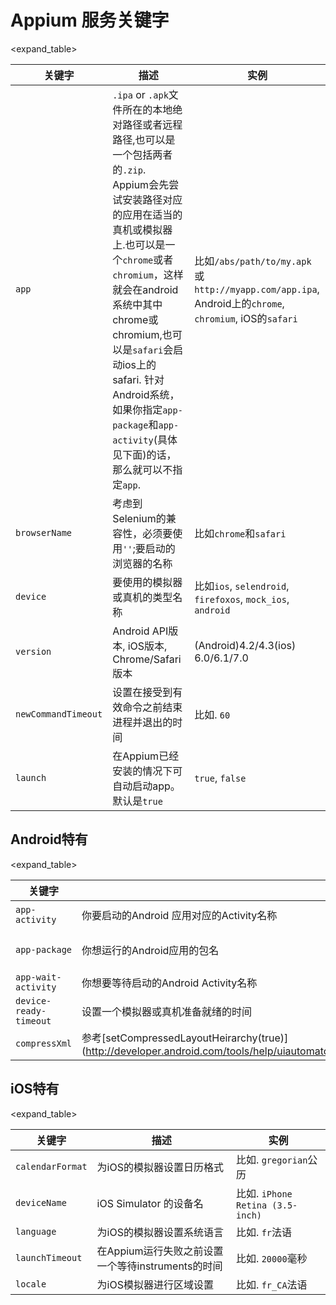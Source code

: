 # Appium 服务关键字

<expand_table>

|关键字|描述|实例|
|----|-----------|-------|
|`app`|`.ipa` or `.apk`文件所在的本地绝对路径或者远程路径,也可以是一个包括两者的`.zip`. Appium会先尝试安装路径对应的应用在适当的真机或模拟器上.也可以是一个`chrome`或者`chromium`，这样就会在android系统中其中chrome或chromium,也可以是`safari`会启动ios上的safari. 针对Android系统，如果你指定`app-package`和`app-activity`(具体见下面)的话，那么就可以不指定`app`.|比如`/abs/path/to/my.apk`或`http://myapp.com/app.ipa`, Android上的`chrome`, `chromium`, iOS的`safari`|
|`browserName`|考虑到Selenium的兼容性，必须要使用`''`;要启动的浏览器的名称|比如`chrome`和`safari`|
|`device`|要使用的模拟器或真机的类型名称|比如`ios`, `selendroid`, `firefoxos`, `mock_ios`, `android` |
|`version`|Android API版本, iOS版本, Chrome/Safari版本|(Android)4.2/4.3(ios) 6.0/6.1/7.0|
|`newCommandTimeout`|设置在接受到有效命令之前结束进程并退出的时间|比如. `60`|
|`launch`|在Appium已经安装的情况下可自动启动app。默认是`true`|`true`, `false`|

## Android特有

<expand_table>

|关键字|描述|实例|
|----|-----------|-------|
|`app-activity`| 你要启动的Android 应用对应的Activity名称|比如`MainActivity`, `.Settings`|
|`app-package`| 你想运行的Android应用的包名|比如`com.example.android.myApp`, `com.android.settings`|
|`app-wait-activity`| 你想要等待启动的Android Activity名称|比如`SplashActivity`|
|`device-ready-timeout`| 设置一个模拟器或真机准备就绪的时间|比如`5`|
|``compressXml``| 参考[setCompressedLayoutHeirarchy(true)](http://developer.android.com/tools/help/uiautomator/UiDevice.html#setCompressedLayoutHeirarchy(boolean\))| `true`|

## iOS特有

<expand_table>

|关键字|描述|实例|
|----|-----------|-------|
|`calendarFormat`| 为iOS的模拟器设置日历格式|比如. `gregorian`公历|
|`deviceName`| iOS Simulator 的设备名|比如. `iPhone Retina (3.5-inch)`|
|`language`| 为iOS的模拟器设置系统语言|比如. `fr`法语|
|`launchTimeout`| 在Appium运行失败之前设置一个等待instruments的时间|比如. `20000`毫秒|
|`locale`| 为iOS模拟器进行区域设置|比如. `fr_CA`法语|